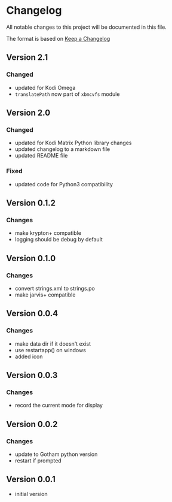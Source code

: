 # Changelog

All notable changes to this project will be documented in this file.

The format is based on [Keep a Changelog](https://keepachangelog.com/en/1.0.0/)

## Version 2.1

### Changed

- updated for Kodi Omega
- `translatePath` now part of `xbmcvfs` module

## Version 2.0

### Changed

- updated for Kodi Matrix Python library changes
- updated changelog to a markdown file
- updated README file

### Fixed

- updated code for Python3 compatibility

## Version 0.1.2

### Changes

- make krypton+ compatible
- logging should be debug by default

## Version 0.1.0

### Changes

- convert strings.xml to strings.po
- make jarvis+ compatible

## Version 0.0.4

### Changes

- make data dir if it doesn't exist
- use restartapp() on windows
- added icon

## Version 0.0.3

### Changes

- record the current mode for display

## Version 0.0.2

### Changes

- update to Gotham python version
- restart if prompted

## Version 0.0.1

- initial version
